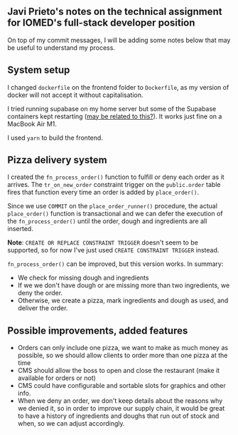 ## Javi Prieto's notes on the technical assignment for IOMED's full-stack developer position

On top of my commit messages, I will be adding some notes below that may be useful to understand my process.

## System setup

I changed `dockerfile` on the frontend folder to `Dockerfile`, as my version of docker will not accept it without capitalisation.

I tried running supabase on my home server but some of the Supabase containers kept restarting ([may be related to this?](https://github.com/supabase/cli/issues/33)). It works just fine on a MacBook Air M1.

I used `yarn` to build the frontend.

## Pizza delivery system

I created the `fn_process_order()` function to fulfill or deny each order as it arrives. The `tr_on_new_order` constraint trigger on the `public.order` table fires that function every time an order is added by `place_order()`.

Since we use `COMMIT` on the `place_order_runner()` procedure, the actual `place_order()` function is transactional and we can defer the execution of the `fn_process_order()` until the order, dough and ingredients are all inserted.

**Note**: `CREATE OR REPLACE CONSTRAINT TRIGGER` doesn't seem to be supported, so for now I've just used `CREATE CONSTRAINT TRIGGER` instead.

`fn_process_order()` can be improved, but this version works. In summary:
- We check for missing dough and ingredients
- If we we don't have dough or are missing more than two ingredients, we deny the order.
- Otherwise, we create a pizza, mark ingredients and dough as used, and deliver the order.

## Possible improvements, added features
- Orders can only include one pizza, we want to make as much money as possible, so we should allow clients to order more than one pizza at the time
- CMS should allow the boss to open and close the restaurant (make it available for orders or not)
- CMS could have configurable and sortable slots for graphics and other info.
- When we deny an order, we don't keep details about the reasons why we denied it, so in order to improve our supply chain, it would be great to have a history of ingredients and doughs that run out of stock and when, so we can adjust accordingly.